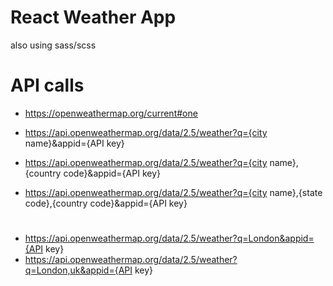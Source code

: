# React Weather App

also using sass/scss

# API calls
- https://openweathermap.org/current#one

- https://api.openweathermap.org/data/2.5/weather?q={city name}&appid={API key}
- https://api.openweathermap.org/data/2.5/weather?q={city name},{country code}&appid={API key}
- https://api.openweathermap.org/data/2.5/weather?q={city name},{state code},{country code}&appid={API key}
#
- https://api.openweathermap.org/data/2.5/weather?q=London&appid={API key}
- https://api.openweathermap.org/data/2.5/weather?q=London,uk&appid={API key}

